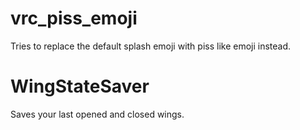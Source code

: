 # vrc_piss_emoji
Tries to replace the default splash emoji with piss like emoji instead.
# WingStateSaver
Saves your last opened and closed wings.
